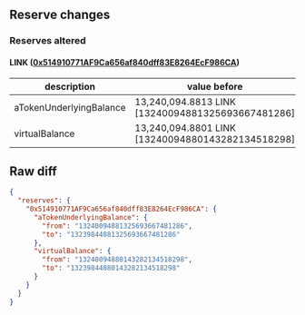 ## Reserve changes

### Reserves altered

#### LINK ([0x514910771AF9Ca656af840dff83E8264EcF986CA](https://etherscan.io/address/0x514910771AF9Ca656af840dff83E8264EcF986CA))

| description | value before | value after |
| --- | --- | --- |
| aTokenUnderlyingBalance | 13,240,094.8813 LINK [13240094881325693667481286] | 13,239,844.8813 LINK [13239844881325693667481286] |
| virtualBalance | 13,240,094.8801 LINK [13240094880143282134518298] | 13,239,844.8801 LINK [13239844880143282134518298] |


## Raw diff

```json
{
  "reserves": {
    "0x514910771AF9Ca656af840dff83E8264EcF986CA": {
      "aTokenUnderlyingBalance": {
        "from": "13240094881325693667481286",
        "to": "13239844881325693667481286"
      },
      "virtualBalance": {
        "from": "13240094880143282134518298",
        "to": "13239844880143282134518298"
      }
    }
  }
}
```